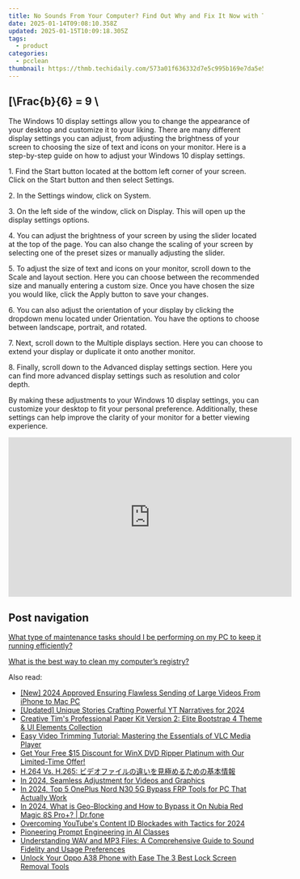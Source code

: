 ```yaml
---
title: No Sounds From Your Computer? Find Out Why and Fix It Now with Tips From YL Software
date: 2025-01-14T09:08:10.358Z
updated: 2025-01-15T10:09:18.305Z
tags:
  - product
categories:
  - pcclean
thumbnail: https://thmb.techidaily.com/573a01f636332d7e5c995b169e7da5e56cb9c949cb98537f68160223a0f7de27.jpg
---
```


## \[\Frac{b}{6} = 9 \

The Windows 10 display settings allow you to change the appearance of your desktop and customize it to your liking. There are many different display settings you can adjust, from adjusting the brightness of your screen to choosing the size of text and icons on your monitor. Here is a step-by-step guide on how to adjust your Windows 10 display settings. 

1\. Find the Start button located at the bottom left corner of your screen. Click on the Start button and then select Settings.

2\. In the Settings window, click on System.

3\. On the left side of the window, click on Display. This will open up the display settings options. 

4\. You can adjust the brightness of your screen by using the slider located at the top of the page. You can also change the scaling of your screen by selecting one of the preset sizes or manually adjusting the slider.

5\. To adjust the size of text and icons on your monitor, scroll down to the Scale and layout section. Here you can choose between the recommended size and manually entering a custom size. Once you have chosen the size you would like, click the Apply button to save your changes.

6\. You can also adjust the orientation of your display by clicking the dropdown menu located under Orientation. You have the options to choose between landscape, portrait, and rotated.

7\. Next, scroll down to the Multiple displays section. Here you can choose to extend your display or duplicate it onto another monitor.

8\. Finally, scroll down to the Advanced display settings section. Here you can find more advanced display settings such as resolution and color depth. 

By making these adjustments to your Windows 10 display settings, you can customize your desktop to fit your personal preference. Additionally, these settings can help improve the clarity of your monitor for a better viewing experience.

<!-- affiliate ads begin -->
<iframe width="560" height="315" src="https://www.youtube.com/embed/wVVp-GggK3U?si=RJb1ClNQV7GjTu_3" title="YouTube video player" frameborder="0" allow="accelerometer; autoplay; clipboard-write; encrypted-media; gyroscope; picture-in-picture; web-share" referrerpolicy="strict-origin-when-cross-origin" allowfullscreen></iframe>
<!-- affiliate ads end -->

## Post navigation

[What type of maintenance tasks should I be performing on my PC to keep it running efficiently?](https://tools.techidaily.com/pcclean/products/)

[What is the best way to clean my computer’s registry?](https://tools.techidaily.com/pcclean/products/)

<ins class="adsbygoogle"
     style="display:block"
     data-ad-format="autorelaxed"
     data-ad-client="ca-pub-7571918770474297"
     data-ad-slot="1223367746"></ins>

<ins class="adsbygoogle"
     style="display:block"
     data-ad-client="ca-pub-7571918770474297"
     data-ad-slot="8358498916"
     data-ad-format="auto"
     data-full-width-responsive="true"></ins>

<span class="atpl-alsoreadstyle">Also read:</span>
<div><ul>
<li><a href="https://fox-links.techidaily.com/new-2024-approved-ensuring-flawless-sending-of-large-videos-from-iphone-to-mac-pc/"><u>[New] 2024 Approved Ensuring Flawless Sending of Large Videos From iPhone to Mac PC</u></a></li>
<li><a href="https://youtube-web.techidaily.com/ed-unique-stories-crafting-powerful-yt-narratives-for-2024/"><u>[Updated] Unique Stories Crafting Powerful YT Narratives for 2024</u></a></li>
<li><a href="https://win-news.techidaily.com/creative-tims-professional-paper-kit-version-2-elite-bootstrap-4-theme-and-ui-elements-collection/"><u>Creative Tim's Professional Paper Kit Version 2: Elite Bootstrap 4 Theme & UI Elements Collection</u></a></li>
<li><a href="https://discover-alternatives.techidaily.com/easy-video-trimming-tutorial-mastering-the-essentials-of-vlc-media-player/"><u>Easy Video Trimming Tutorial: Mastering the Essentials of VLC Media Player</u></a></li>
<li><a href="https://discover-alternatives.techidaily.com/get-your-free-15-discount-for-winx-dvd-ripper-platinum-with-our-limited-time-offer/"><u>Get Your Free $15 Discount for WinX DVD Ripper Platinum with Our Limited-Time Offer!</u></a></li>
<li><a href="https://discover-alternatives.techidaily.com/h264-vs-h265/"><u>H.264 Vs. H.265: ビデオファイルの違いを見極めるための基本情報</u></a></li>
<li><a href="https://extra-guidance.techidaily.com/in-2024-seamless-adjustment-for-videos-and-graphics/"><u>In 2024, Seamless Adjustment for Videos and Graphics</u></a></li>
<li><a href="https://android-frp.techidaily.com/in-2024-top-5-oneplus-nord-n30-5g-bypass-frp-tools-for-pc-that-actually-work-by-drfone-android/"><u>In 2024, Top 5 OnePlus Nord N30 5G Bypass FRP Tools for PC That Actually Work</u></a></li>
<li><a href="https://phone-solutions.techidaily.com/in-2024-what-is-geo-blocking-and-how-to-bypass-it-on-nubia-red-magic-8s-proplus-drfone-by-drfone-virtual-android/"><u>In 2024, What is Geo-Blocking and How to Bypass it On Nubia Red Magic 8S Pro+? | Dr.fone</u></a></li>
<li><a href="https://facebook-record-videos.techidaily.com/overcoming-youtubes-content-id-blockades-with-tactics-for-2024/"><u>Overcoming YouTube's Content ID Blockades with Tactics for 2024</u></a></li>
<li><a href="https://tech-hub.techidaily.com/pioneering-prompt-engineering-in-ai-classes/"><u>Pioneering Prompt Engineering in AI Classes</u></a></li>
<li><a href="https://discover-alternatives.techidaily.com/understanding-wav-and-mp3-files-a-comprehensive-guide-to-sound-fidelity-and-usage-preferences/"><u>Understanding WAV and MP3 Files: A Comprehensive Guide to Sound Fidelity and Usage Preferences</u></a></li>
<li><a href="https://android-unlock.techidaily.com/unlock-your-oppo-a38-phone-with-ease-the-3-best-lock-screen-removal-tools-by-drfone-android/"><u>Unlock Your Oppo A38 Phone with Ease The 3 Best Lock Screen Removal Tools</u></a></li>
</ul></div>

